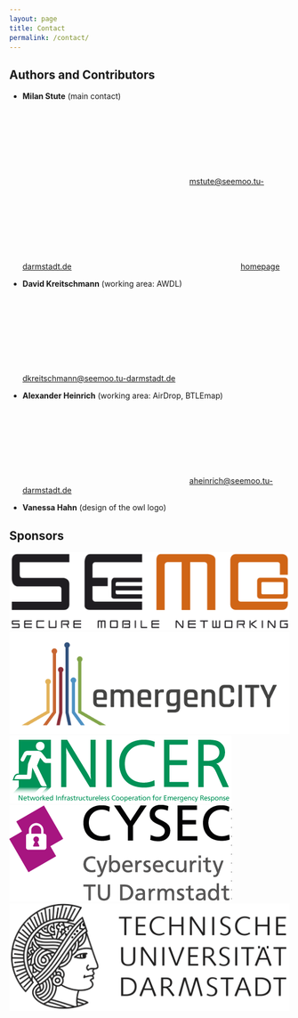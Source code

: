 ```yaml
---
layout: page
title: Contact
permalink: /contact/
---
```


## Authors and Contributors

* **Milan Stute** (main contact)
<a href="mailto:mstute@seemoo.tu-darmstadt.de"><svg class="svg-icon"><use xlink:href="{{ '/assets/files.svg#envelope' | relative_url }}"></use></svg>mstute@seemoo.tu-darmstadt.de</a>
<a href="https://www.seemoo.de/mstute"><svg class="svg-icon"><use xlink:href="{{ '/assets/files.svg#home' | relative_url }}"></use></svg>homepage</a>

* **David Kreitschmann** (working area: AWDL)
<a href="mailto:dkreitschmann@seemoo.tu-darmstadt.de"><svg class="svg-icon"><use xlink:href="{{ '/assets/files.svg#envelope' | relative_url }}"></use></svg>dkreitschmann@seemoo.tu-darmstadt.de</a>

* **Alexander Heinrich** (working area: AirDrop, BTLEmap)
<a href="mailto:aheinrich@seemoo.tu-darmstadt.de"><svg class="svg-icon"><use xlink:href="{{ '/assets/files.svg#envelope' | relative_url }}"></use></svg>aheinrich@seemoo.tu-darmstadt.de</a>

* **Vanessa Hahn** (design of the owl logo)


## Sponsors

<a href="https://seemoo.tu-darmstadt.de"><img class="poweredby-logo" alt="Secure Mobile Networking Lab" src="/assets/logos/seemoo.png"></a>
<a href="https://www.emergencity.de"><img class="poweredby-logo" alt="emergenCITY" src="/assets/logos/emergencity.png"></a>
<a href="https://nicer.tu-darmstadt.de"><img class="poweredby-logo" alt="NICER" src="/assets/logos/nicer.png"></a>
<a href="https://www.cysec.tu-darmstadt.de"><img class="poweredby-logo" alt="CYSEC" src="/assets/logos/cysec.png"></a>
<a href="https://www.tu-darmstadt.de"><img class="poweredby-logo" alt="TU Darmstadt" src="/assets/logos/tud.png"></a>

